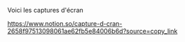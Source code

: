 Voici les captures d'écran

https://www.notion.so/capture-d-cran-2658f97513098061ae62fb5e84006b6d?source=copy_link
